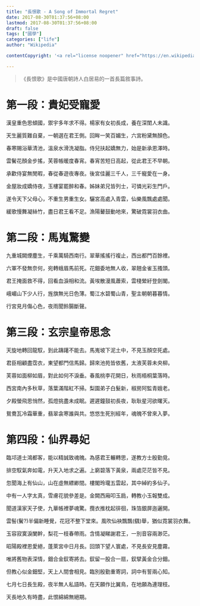 ```yaml
---
title: "長恨歌 - A Song of Immortal Regret"
date: 2017-08-30T01:37:56+08:00
lastmod: 2017-08-30T01:37:56+08:00
draft: false
tags: ["國學"]
categories: ["life"]
author: "Wikipedia"

contentCopyright: '<a rel="license noopener" href="https://en.wikipedia.org/wiki/Wikipedia:Text_of_Creative_Commons_Attribution-ShareAlike_3.0_Unported_License" target="_blank">Creative Commons Attribution-ShareAlike License</a>'

---
```


>《長恨歌》是中國唐朝詩人白居易的一首長篇敘事詩。

# 第一段：貴妃受寵愛

漢皇重色思傾國，禦宇多年求不得。楊家有女初長成，養在深閨人未識。

天生麗質難自棄，一朝選在君王側。回眸一笑百媚生，六宮粉黛無顏色。

春寒賜浴華清池，溫泉水滑洗凝脂。侍兒扶起嬌無力，始是新承恩澤時。

雲鬢花顏金步搖，芙蓉帳暖度春宵。春宵苦短日高起，從此君王不早朝。

承歡侍宴無閒暇，春從春遊夜專夜。後宮佳麗三千人，三千寵愛在一身。

金屋妝成嬌侍夜，玉樓宴罷醉和春。姊妹弟兄皆列士，可憐光彩生門戶。

遂令天下父母心，不重生男重生女。驪宮高處入青雲，仙樂風飄處處聞。

緩歌慢舞凝絲竹，盡日君王看不足。漁陽鼙鼓動地來，驚破霓裳羽衣曲。

# 第二段：馬嵬驚變

九重城闕煙塵生，千乘萬騎西南行。翠華搖搖行複止，西出都門百餘裡。

六軍不發無奈何，宛轉蛾眉馬前死。花鈿委地無人收，翠翹金雀玉搔頭。

君王掩面救不得，回看血淚相和流。黃埃散漫風蕭索，雲棧縈紆登劍閣。

峨嵋山下少人行，旌旗無光日色薄。蜀江水碧蜀山青，聖主朝朝暮暮情。

行宮見月傷心色，夜雨聞鈴腸斷聲。

# 第三段：玄宗皇帝思念

天旋地轉回龍馭，到此躊躇不能去。馬嵬坡下泥土中，不見玉顏空死處。

君臣相顧盡霑衣，東望都門信馬歸。歸來池苑皆依舊，太液芙蓉未央柳。

芙蓉如面柳如眉，對此如何不淚垂。春風桃李花開日，秋雨梧桐葉落時。

西宮南內多秋草，落葉滿階紅不掃。梨園弟子白髮新，椒房阿監青娥老。

夕殿螢飛思悄然，孤燈挑盡未成眠。遲遲鐘鼓初長夜，耿耿星河欲曙天。

鴛鴦瓦冷霜華重，翡翠衾寒誰與共。悠悠生死別經年，魂魄不曾來入夢。

# 第四段：仙界尋妃

臨邛道士鴻都客，能以精誠致魂魄。為感君王輾轉思，遂教方士殷勤覓。

排空馭氣奔如電，升天入地求之遍。上窮碧落下黃泉，兩處茫茫皆不見。

忽聞海上有仙山，山在虛無縹緲間。樓閣玲瓏五雲起，其中綽約多仙子。

中有一人字太真，雪膚花貌參差是。金闕西廂叩玉扃，轉教小玉報雙成。

聞道漢家天子使，九華帳裡夢魂驚。攬衣推枕起徘徊，珠箔銀屏迤邐開。

雲髻(鬢?)半偏新睡覺，花冠不整下堂來。風吹仙袂飄飄(颻)舉，猶似霓裳羽衣舞。

玉容寂寞淚闌幹，梨花一枝春帶雨。含情凝睇謝君王，一別音容兩渺茫。

昭陽殿裡恩愛絕，蓬萊宮中日月長。回頭下望人寰處，不見長安見塵霧。

唯將舊物表深情，鈿合金釵寄將去。釵留一股合一扇，釵擘黃金合分鈿。

但教心似金鈿堅，天上人間會相見。臨別殷勤重寄詞，詞中有誓兩心知。

七月七日長生殿，夜半無人私語時。在天願作比翼鳥，在地願為連理枝。

天長地久有時盡，此恨綿綿無絕期。

